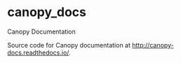 # canopy_docs
Canopy Documentation

Source code for Canopy documentation at http://canopy-docs.readthedocs.io/.
